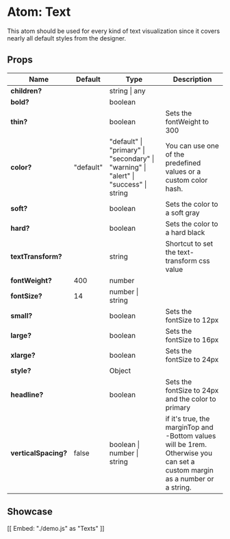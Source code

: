 # Atom: Text

This atom should be used for every kind of text visualization since it covers nearly all default styles from the designer.

## Props

| Name | Default | Type | Description |
|------|---------|------|-------------|
| **children?** | | string &#124; any | |
| **bold?** | | boolean | |
| **thin?** | | boolean | Sets the fontWeight to 300 |
| **color?** | "default" | "default" &#124; "primary" &#124; "secondary" &#124; "warning" &#124; "alert" &#124; "success" &#124; string | You can use one of the predefined values or a custom color hash. |
| **soft?** | | boolean | Sets the color to a soft gray |
| **hard?** | | boolean | Sets the color to a hard black |
| **textTransform?** | | string | Shortcut to set the text-transform css value |
| **fontWeight?** | 400 | number | |
| **fontSize?** | 14 | number &#124; string | |
| **small?** | | boolean | Sets the fontSize to 12px |
| **large?** | | boolean | Sets the fontSize to 16px |
| **xlarge?** | | boolean | Sets the fontSize to 24px |
| **style?** | | Object | |
| **headline?** | | boolean | Sets the fontSize to 24px and the color to primary |
| **verticalSpacing?** | false | boolean &#124; number &#124; string | if it's true, the marginTop and -Bottom values will be 1rem. Otherwise you can set a custom margin as a number or a string. |



## Showcase


[[ Embed: "./demo.js" as "Texts" ]]
